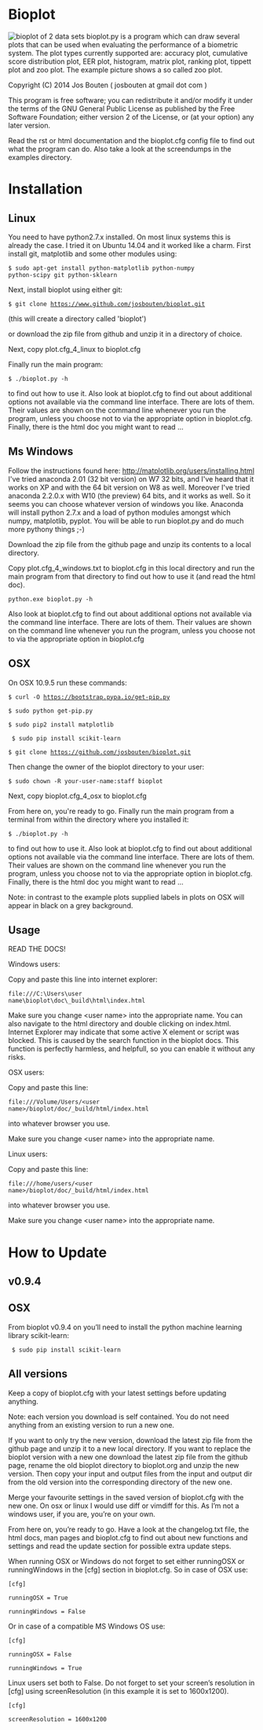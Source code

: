 Bioplot
=======

![bioplot of 2 data sets](https://github.com/josbouten/bioplot/blob/master/examples/showcase_zoo_plot.png "bioplot of 2 data sets")
bioplot.py is a program which can draw several plots that can be used
when evaluating the performance of a biometric system. 
The plot types currently supported are:
accuracy plot, cumulative score distribution plot, EER plot, histogram, matrix plot,
ranking plot, tippett plot and zoo plot.
The example picture shows a so called zoo plot.
 
Copyright (C) 2014 Jos Bouten ( josbouten at gmail dot com )

This program is free software; you can redistribute it and/or modify
it under the terms of the GNU General Public License as published by
the Free Software Foundation; either version 2 of the License, or
(at your option) any later version.

Read the rst or html documentation and the bioplot.cfg config file to find out what the program can do.
Also take a look at the screendumps in the examples directory.

Installation
============

Linux
-----
You need to have python2.7.x installed. On most linux systems this is already the case.
I tried it on Ubuntu 14.04 and it worked like a charm.
First install git, matplotlib and some other modules using:

<code>$ sudo apt-get install python-matplotlib python-numpy python-scipy git python-sklearn</code>

Next, install bioplot using either git:

<code>$ git clone https://www.github.com/josbouten/bioplot.git</code>

(this will create a directory called 'bioplot')

or download the zip file from github and unzip it in a directory of choice.

Next, copy plot.cfg_4_linux to bioplot.cfg

Finally run the main program: 

<code>$ ./bioplot.py -h</code>

to find out how to use it.
Also look at bioplot.cfg to find out about additional options not available
via the command line interface. There are lots of them.  Their values are shown on the
command line whenever you run the program, unless you choose not to via the appropriate
option in bioplot.cfg. Finally, there is the html doc you might want to read ...

Ms Windows
----------
Follow the instructions found here: http://matplotlib.org/users/installing.html
I've tried anaconda 2.01 (32 bit version) on W7 32 bits, and I've heard that it works on XP and with the 64 bit version on W8 as well.
Moreover I've tried anaconda 2.2.0.x with W10 (the preview) 64 bits, and it works as well.
So it seems you can choose whatever version of windows you like. Anaconda will install python 2.7.x and a load of python modules amongst which numpy, matplotlib, pyplot.
You will be able to run bioplot.py and do much more pythony things ;-)

Download the zip file from the github page and unzip its contents to a local directory.

Copy plot.cfg_4_windows.txt to bioplot.cfg in this local directory and run the main 
program from that directory to find out how to use it (and read the html doc).


<code>python.exe bioplot.py -h</code>

Also look at bioplot.cfg to find out about additional options not available
via the command line interface. There are lots of them. Their values are shown on the
command line whenever you run the program, unless you choose not to via the appropriate
option in bioplot.cfg

OSX
---
On OSX 10.9.5 run these commands:

<code>$ curl -O https://bootstrap.pypa.io/get-pip.py</code>

<code>$ sudo python get-pip.py</code>

<code>$ sudo pip2 install matplotlib</code>

<code> $ sudo pip install scikit-learn </code>

<code>$ git clone https://github.com/josbouten/bioplot.git</code>

Then change the owner of the bioplot directory to your user:

<code>$ sudo chown -R your-user-name:staff bioplot</code>

Next, copy bioplot.cfg_4_osx to bioplot.cfg

From here on, you're ready to go.
Finally run the main program from a terminal from within the directory where you installed it: 

<code>$ ./bioplot.py -h</code>

to find out how to use it.
Also look at bioplot.cfg to find out about additional options not available
via the command line interface.  There are lots of them.  Their values are shown on the
command line whenever you run the program, unless you choose not to via the appropriate
option in bioplot.cfg. Finally, there is the html doc you might want to read ...
   
Note: in contrast to the example plots supplied labels in plots on OSX will appear in
black on a grey background.

Usage
-----
READ THE DOCS!

Windows users:

Copy and paste this line into internet explorer:

<code>file:///C:\Users\user name\bioplot\doc\\_build\html\index.html</code>

Make sure you change \<user name\> into the appropriate name.
You can also navigate to the html directory and double clicking on index.html.
Internet Explorer may indicate that some active X element or script was blocked.
This is caused by the search function in the bioplot docs. This function is perfectly 
harmless, and helpfull, so you can enable it without any risks.

OSX users:

Copy and paste this line:

<code>file:///Volume/Users/\<user name\>/bioplot/doc/\_build/html/index.html</code>

into whatever browser you use.

Make sure you change \<user name\> into the appropriate name.

Linux users:

Copy and paste this line:

<code>file:///home/users/\<user name\>/bioplot/doc/\_build/html/index.html</code>

into whatever browser you use.

Make sure you change \<user name\> into the appropriate name.

How to Update
=============

v0.9.4
------
OSX
---
From bioplot v0.9.4 on you’ll need to install the python machine learning library scikit-learn:

<code> $ sudo pip install scikit-learn </code>

All versions
------------
Keep a copy of bioplot.cfg with your latest settings before updating anything.

Note: each version you download is self contained. You do not need anything from an existing version to run a new one.

If you want to only try the new version, download the latest zip file from the github page and unzip it to a new local
directory. If you want to replace the bioplot version with a new one download the latest zip file from the github page,
rename the old bioplot directory to bioplot.org and unzip the new version. Then copy your input and output files from
the input and output dir from the old version into the corresponding directory of the new one.

Merge your favourite settings in the saved version of bioplot.cfg with the new one. On osx or linux I would use diff or
vimdiff for this. As I’m not a windows user, if you are, you’re on your own.

From here on, you’re ready to go. Have a look at the changelog.txt file, the html docs, man pages and bioplot.cfg to
find out about new functions and settings and read the update section for possible extra update steps.

When running OSX or Windows do not forget to set either runningOSX or runningWindows in the [cfg] section in
bioplot.cfg. So in case of OSX use:

<code>[cfg]</code>

<code>runningOSX = True</code>

<code>runningWindows = False</code>

Or in case of a compatible MS Windows OS use:

<code>[cfg]</code>

<code>runningOSX = False</code>

<code>runningWindows = True</code>

Linux users set both to False. Do not forget to set your screen’s resolution in [cfg] using screenResolution (in this example it is set to 1600x1200).

<code>[cfg]</code>

<code>screenResolution = 1600x1200</code>
